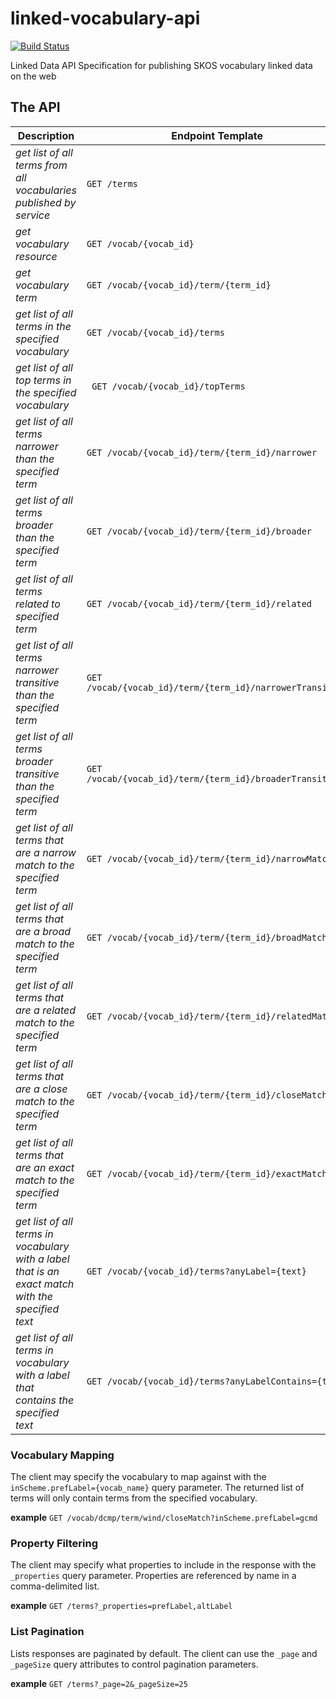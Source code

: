 linked-vocabulary-api
=====================
[![Build Status](https://travis-ci.org/tetherless-world/linked-vocabulary-api.svg?branch=master)](https://travis-ci.org/tetherless-world/linked-vocabulary-api)

Linked Data API Specification for publishing SKOS vocabulary linked data on the web

## The API

| Description  | Endpoint Template |
| ------------- | ------------- |
| *get list of all terms from all vocabularies published by service* | ``GET /terms`` |
| *get vocabulary resource*  | ``GET /vocab/{vocab_id}``  |
| *get vocabulary term*  | ``GET /vocab/{vocab_id}/term/{term_id}``  |
| *get list of all terms in the specified vocabulary* | ``GET /vocab/{vocab_id}/terms`` |
| *get list of all top terms in the specified vocabulary* | `` GET /vocab/{vocab_id}/topTerms`` |
| *get list of all terms narrower than the specified term* | ``GET /vocab/{vocab_id}/term/{term_id}/narrower`` |
| *get list of all terms broader than the specified term* | ``GET /vocab/{vocab_id}/term/{term_id}/broader`` |
| *get list of all terms related to specified term* | ``GET /vocab/{vocab_id}/term/{term_id}/related`` |
| *get list of all terms narrower transitive than the specified term* | ``GET /vocab/{vocab_id}/term/{term_id}/narrowerTransitive`` |
| *get list of all terms broader transitive than the specified term* | ``GET /vocab/{vocab_id}/term/{term_id}/broaderTransitive`` |
| *get list of all terms that are a narrow match to the specified term* | ``GET /vocab/{vocab_id}/term/{term_id}/narrowMatch`` |
| *get list of all terms that are a broad match to the specified term* | ``GET /vocab/{vocab_id}/term/{term_id}/broadMatch`` |
| *get list of all terms that are a related match to the specified term* | ``GET /vocab/{vocab_id}/term/{term_id}/relatedMatch`` |
| *get list of all terms that are a close match to the specified term* | ``GET /vocab/{vocab_id}/term/{term_id}/closeMatch`` |
| *get list of all terms that are an exact match to the specified term* | ``GET /vocab/{vocab_id}/term/{term_id}/exactMatch`` |
| *get list of all terms in vocabulary with a label that is an exact match with the specified text* | ``GET /vocab/{vocab_id}/terms?anyLabel={text}`` |
| *get list of all terms in vocabulary with a label that contains the specified text* | ``GET /vocab/{vocab_id}/terms?anyLabelContains={text}`` |

### Vocabulary Mapping

The client may specify the vocabulary to map against with the ``inScheme.prefLabel={vocab_name}`` query parameter.  The returned list of terms will only contain terms from the specified vocabulary.

**example**
``GET /vocab/dcmp/term/wind/closeMatch?inScheme.prefLabel=gcmd``

### Property Filtering

The client may specify what properties to include in the response with the ``_properties`` query parameter.  Properties are referenced by name in a comma-delimited list.

**example**
``GET /terms?_properties=prefLabel,altLabel``

### List Pagination

Lists responses are paginated by default.  The client can use the ``_page`` and ``_pageSize`` query attributes to control pagination parameters.

**example**
``GET /terms?_page=2&_pageSize=25``
